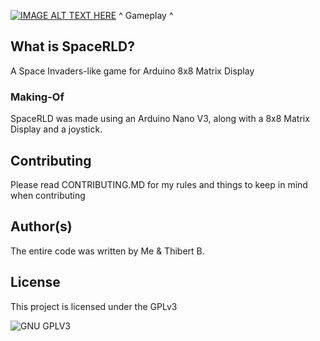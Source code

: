 [![IMAGE ALT TEXT HERE](https://img.youtube.com/vi/jgu0LISnXHU/0.jpg)](https://www.youtube.com/watch?v=jgu0LISnXHU)
^ Gameplay ^
## What is SpaceRLD?
A Space Invaders-like game for Arduino 8x8 Matrix Display

### Making-Of
SpaceRLD was made using an Arduino Nano V3, along with a 8x8 Matrix Display and a joystick.

## Contributing

Please read CONTRIBUTING.MD for my rules and things to keep in mind when contributing

## Author(s)
The entire code was written by Me & Thibert B.
## License

This project is licensed under the GPLv3

![GNU GPLV3](https://imgur.com/imkUoGR.png)
